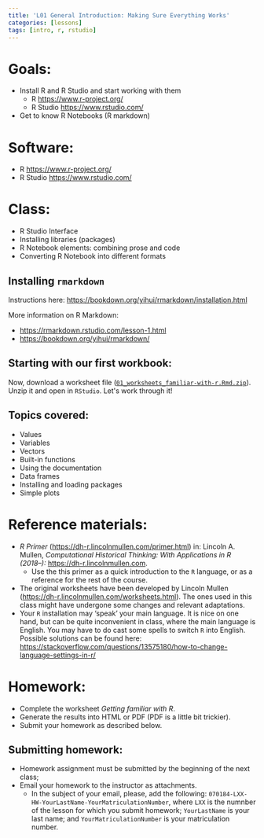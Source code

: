 ```yaml
---
title: 'L01 General Introduction: Making Sure Everything Works'
categories: [lessons]
tags: [intro, r, rstudio]
---
```


# Goals:

* Install R and R Studio and start working with them
	* R <https://www.r-project.org/> 
	* R Studio <https://www.rstudio.com/>
* Get to know R Notebooks (R markdown)

# Software:

* R <https://www.r-project.org/> 
* R Studio <https://www.rstudio.com/>

# Class:

* R Studio Interface
* Installing libraries (packages)
* R Notebook elements: combining prose and code
* Converting R Notebook into different formats

## Installing `rmarkdown`

Instructions here: <https://bookdown.org/yihui/rmarkdown/installation.html>

More information on R Markdown:

* <https://rmarkdown.rstudio.com/lesson-1.html>
* <https://bookdown.org/yihui/rmarkdown/> 

<!--
### YAML header

``` r
---
title: "R Notebook Test"
output:
  html_document:
    df_print: paged
    toc: true
---
```
-->

## Starting with our first workbook:

Now, download a worksheet file ([`01_worksheets_familiar-with-r.Rmd.zip`](../../files/01_worksheets_familiar-with-r.Rmd.zip)). Unzip it and open in `RStudio`. Let's work through it!

## Topics covered:

- Values
- Variables
- Vectors
- Built-in functions
- Using the documentation
- Data frames
- Installing and loading packages
- Simple plots


# Reference materials:

* *R Primer* (<https://dh-r.lincolnmullen.com/primer.html>) in: Lincoln A. Mullen, *Computational Historical Thinking: With Applications in R (2018–):* <https://dh-r.lincolnmullen.com>.
	* Use the this primer as a quick introduction to the `R` language, or as a reference for the rest of the course.
* The original worksheets have been developed by Lincoln Mullen (<https://dh-r.lincolnmullen.com/worksheets.html>). The ones used in this class might have undergone some changes and relevant adaptations.
* Your `R` installation may ‘speak’ your main language. It is nice on one hand, but can be quite inconvenient in class, where the main language is English. You may have to do cast some spells to switch `R` into English. Possible solutions can be found here: <https://stackoverflow.com/questions/13575180/how-to-change-language-settings-in-r/>

# Homework:

* Complete the worksheet *Getting familiar with R*.
* Generate the results into HTML or PDF (PDF is a little bit trickier).
* Submit your homework as described below. 

## Submitting homework:

* Homework assignment must be submitted by the beginning of the next class;
* Email your homework to the instructor as attachments.
	*  In the subject of your email, please, add the following: `070184-LXX-HW-YourLastName-YourMatriculationNumber`, where `LXX` is the numnber of the lesson for which you submit homework; `YourLastName` is your last name; and `YourMatriculationNumber` is your matriculation number.